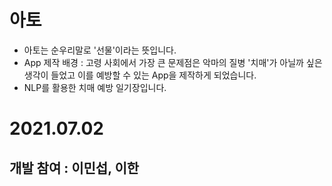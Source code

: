 # 아토

- 아토는 순우리말로 '선물'이라는 뜻입니다.
- App 제작 배경 : 고령 사회에서 가장 큰 문제점은 악마의 질병 '치매'가 아닐까 싶은 생각이 들었고 이를 예방할 수 있는 App을 제작하게 되었습니다.
- NLP를 활용한 치매 예방 일기장입니다.

# 2021.07.02 

## 개발 참여 : 이민섭, 이한
